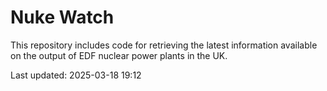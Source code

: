 # Nuke Watch

This repository includes code for retrieving the latest information available on the output of EDF nuclear power plants in the UK.

Last updated: 2025-03-18 19:12